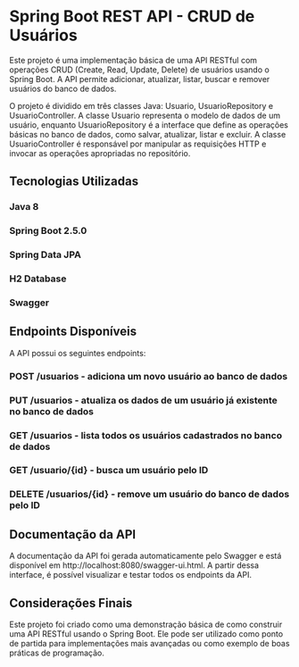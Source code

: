 # Spring Boot REST API - CRUD de Usuários
Este projeto é uma implementação básica de uma API RESTful com operações CRUD (Create, Read, Update, Delete) de usuários usando o Spring Boot. A API permite adicionar, atualizar, listar, buscar e remover usuários do banco de dados.

O projeto é dividido em três classes Java: Usuario, UsuarioRepository e UsuarioController. A classe Usuario representa o modelo de dados de um usuário, enquanto UsuarioRepository é a interface que define as operações básicas no banco de dados, como salvar, atualizar, listar e excluir. A classe UsuarioController é responsável por manipular as requisições HTTP e invocar as operações apropriadas no repositório.

## Tecnologias Utilizadas
### Java 8
### Spring Boot 2.5.0
### Spring Data JPA
### H2 Database
### Swagger

## Endpoints Disponíveis
A API possui os seguintes endpoints:

### POST /usuarios - adiciona um novo usuário ao banco de dados
### PUT /usuarios - atualiza os dados de um usuário já existente no banco de dados
### GET /usuarios - lista todos os usuários cadastrados no banco de dados
### GET /usuario/{id} - busca um usuário pelo ID
### DELETE /usuarios/{id} - remove um usuário do banco de dados pelo ID

## Documentação da API
A documentação da API foi gerada automaticamente pelo Swagger e está disponível em http://localhost:8080/swagger-ui.html. A partir dessa interface, é possível visualizar e testar todos os endpoints da API.

## Considerações Finais
Este projeto foi criado como uma demonstração básica de como construir uma API RESTful usando o Spring Boot. Ele pode ser utilizado como ponto de partida para implementações mais avançadas ou como exemplo de boas práticas de programação.
